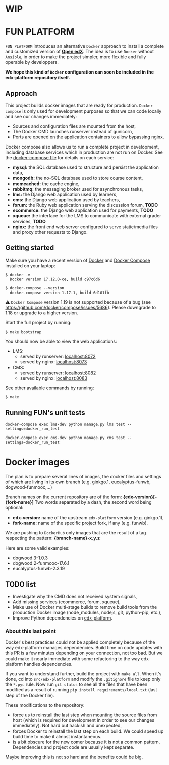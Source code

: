 # WIP

# FUN PLATFORM

`FUN PLATFORM` introduces an alternative `Docker` approach to install a complete and customized version of **[Open edX](https://open.edx.org)**. The idea is to use `Docker` without `Ansible`, in order to make the project simpler, more flexible and fully operable by developpers.

**We hope this kind of `Docker` configuration can soon be included in the edx-platform repository itself.**


## Approach

This project builds docker images that are ready for production. `Docker compose` is only used for development purposes so that we can code locally and see our changes immediately:

- Sources and configuration files are mounted from the host,
- The Docker CMD launches runserver instead of gunicorn,
- Ports are opened on the application containers to allow bypassing nginx.

Docker compose also allows us to run a complete project in development, including database services which in production are not run on Docker. See the [docker-compose file](./docker-compose.yml) for details on each service:

- **mysql:** the SQL database used to structure and persist the application data,
- **mongodb:** the no-SQL database used to store course content,
- **memcached:** the cache engine,
- **rabbitmq:** the messaging broker used for asynchronous tasks,
- **lms:** the Django web application used by learners,
- **cms:** the Django web application used by teachers,
- **forum:** the Ruby web application serving the discussion forum, **TODO**
- **ecommerce:** the Django web application used for payments, **TODO**
- **xqueue:** the interface for the LMS to communicate with external grader services, **TODO**
- **nginx:** the front end web server configured to serve static/media files and proxy other requests to Django.


## Getting started

Make sure you have a recent version of [Docker](https://docs.docker.com/install) and [Docker Compose](https://docs.docker.com/compose/install) installed on your laptop:

    $ docker -v
      Docker version 17.12.0-ce, build c97c6d6

    $ docker-compose --version
      docker-compose version 1.17.1, build 6d101fb

⚠️ `Docker Compose` version 1.19 is not supported because of a bug (see https://github.com/docker/compose/issues/5686). Please downgrade to 1.18 or upgrade to a higher version.

Start the full project by running:

    $ make bootstrap

You should now be able to view the web applications:

- LMS:
    * served by runserver: [localhost:8072](http://localhost:8072)
    * served by nginx: [localhost:8073](http://localhost:8073)
- CMS:
    * served by runserver: [localhost:8082](http://localhost:8082)
    * served by nginx: [localhost:8083](http://localhost:8083)

See other available commands by running:

    $ make

## Running FUN's unit tests

    docker-compose exec lms-dev python manage.py lms test --settings=docker_run_test

    docker-compose exec cms-dev python manage.py cms test --settings=docker_run_test

# Docker images

The plan is to prepare several lines of images, the docker files and settings of which are living in its own branch (e.g. ginkgo.1, eucalyptus-funwb, dogwood-funmooc,...)

Branch names on the current repository are of the form: **{edx-version}[-{fork-name}]**
Two words separated by a dash, the second word being optional:
- **edx-version:** name of the upstream `edx-platform` version (e.g. ginkgo.1),
- **fork-name:** name of the specific project fork, if any (e.g. funwb).

We are pushing to `DockerHub` only images that are the result of a tag respecting the pattern: **{branch-name}-x.y.z**

Here are some valid examples:

- dogwood.3-1.0.3
- dogwood.2-funmooc-17.6.1
- eucalyptus-funwb-2.3.19


## TODO list

- Investigate why the CMD does not received system signals,
- Add missing services (ecommerce, forum, xqueue),
- Make use of Docker multi-stage builds to remove build tools from the production Docker image (node_modules, nodejs, git, python-pip, etc.),
- Improve Python dependencies on [edx-platform](https://github.com/edx/edx-platform).

### About this last point

Docker's best practices could not be applied completely because of the way edx-platform manages dependencies. Build time on code updates with this PR is a few minutes depending on your connection, not too bad. But we could make it nearly immediate with some refactoring to the way edx-platform handles dependencies.

If you want to understand further, build the project with `make all`. When it's done, cd into `src/edx-platform` and modify the `.gitignore` file to keep only the `*.pyc` rule. Now run `git status` to see all the files that have been modified as a result of running `pip install requirements/local.txt` (last step of the Docker file).

These modifications to the repository:

- force us to reinstall the last step when mounting the source files from host (which is required for development in order to see our changes immediately). Not hard but hackish and unexpected,
- forces Docker to reinstall the last step on each build. We could speed up build time to make it almost instantaneous.
- is a bit obscure for the new comer because it is not a common pattern. Dependencies and project code are usually kept separate.

Maybe improving this is not so hard and the benefits could be big.
